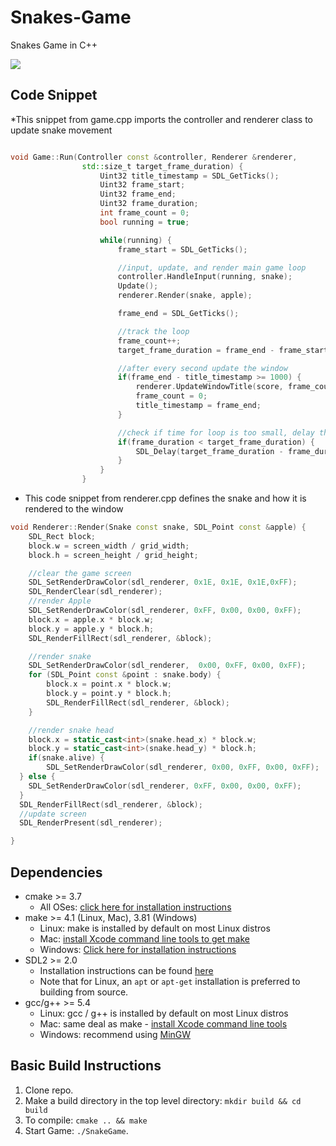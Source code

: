 # Snakes-Game
Snakes Game in C++

<img src="SnakeGame.gif"/>

## Code Snippet
*This snippet from game.cpp imports the controller and renderer class to update snake movement
```C++

void Game::Run(Controller const &controller, Renderer &renderer,
                std::size_t target_frame_duration) {
                    Uint32 title_timestamp = SDL_GetTicks();
                    Uint32 frame_start;
                    Uint32 frame_end;
                    Uint32 frame_duration;
                    int frame_count = 0;
                    bool running = true;

                    while(running) {
                        frame_start = SDL_GetTicks();

                        //input, update, and render main game loop
                        controller.HandleInput(running, snake);
                        Update();
                        renderer.Render(snake, apple);

                        frame_end = SDL_GetTicks();

                        //track the loop
                        frame_count++;
                        target_frame_duration = frame_end - frame_start;

                        //after every second update the window
                        if(frame_end - title_timestamp >= 1000) {
                            renderer.UpdateWindowTitle(score, frame_count);
                            frame_count = 0;
                            title_timestamp = frame_end;
                        }

                        //check if time for loop is too small, delay the loop so that we get correct frame rate
                        if(frame_duration < target_frame_duration) {
                            SDL_Delay(target_frame_duration - frame_duration);
                        }
                    }
                }
```
* This code snippet from renderer.cpp defines the snake and how it is rendered to the window
``` C++
void Renderer::Render(Snake const snake, SDL_Point const &apple) {
    SDL_Rect block;
    block.w = screen_width / grid_width;
    block.h = screen_height / grid_height;

    //clear the game screen
    SDL_SetRenderDrawColor(sdl_renderer, 0x1E, 0x1E, 0x1E,0xFF);
    SDL_RenderClear(sdl_renderer);
    //render Apple
    SDL_SetRenderDrawColor(sdl_renderer, 0xFF, 0x00, 0x00, 0xFF);
    block.x = apple.x * block.w;
    block.y = apple.y * block.h;
    SDL_RenderFillRect(sdl_renderer, &block);

    //render snake
    SDL_SetRenderDrawColor(sdl_renderer,  0x00, 0xFF, 0x00, 0xFF);
    for (SDL_Point const &point : snake.body) {
        block.x = point.x * block.w;
        block.y = point.y * block.h;
        SDL_RenderFillRect(sdl_renderer, &block);
    }

    //render snake head
    block.x = static_cast<int>(snake.head_x) * block.w;
    block.y = static_cast<int>(snake.head_y) * block.h;
    if(snake.alive) {
        SDL_SetRenderDrawColor(sdl_renderer, 0x00, 0xFF, 0x00, 0xFF);
  } else {
    SDL_SetRenderDrawColor(sdl_renderer, 0xFF, 0x00, 0x00, 0xFF);
  }
  SDL_RenderFillRect(sdl_renderer, &block);
  //update screen
  SDL_RenderPresent(sdl_renderer);

}
```
## Dependencies
* cmake >= 3.7
  * All OSes: [click here for installation instructions](https://cmake.org/install/)
* make >= 4.1 (Linux, Mac), 3.81 (Windows)
  * Linux: make is installed by default on most Linux distros
  * Mac: [install Xcode command line tools to get make](https://developer.apple.com/xcode/features/)
  * Windows: [Click here for installation instructions](http://gnuwin32.sourceforge.net/packages/make.htm)
* SDL2 >= 2.0
  * Installation instructions can be found [here](https://wiki.libsdl.org/Installation)
  * Note that for Linux, an `apt` or `apt-get` installation is preferred to building from source.
* gcc/g++ >= 5.4
  * Linux: gcc / g++ is installed by default on most Linux distros
  * Mac: same deal as make - [install Xcode command line tools](https://developer.apple.com/xcode/features/)
  * Windows: recommend using [MinGW](http://www.mingw.org/)

## Basic Build Instructions

1. Clone repo.
2. Make a build directory in the top level directory: `mkdir build && cd build`
3. To compile: `cmake .. && make`
4. Start Game: `./SnakeGame`.
